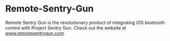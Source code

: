 Remote-Sentry-Gun
=================

Remote Sentry Gun is the revolutionary product of integrating iOS bluetooth control with Project Sentry Gun. Check out the website at www.remotesentrygun.com.
